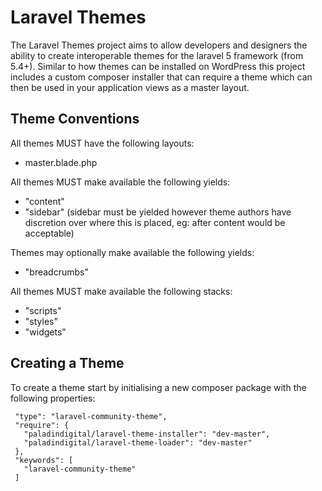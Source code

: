# Laravel Themes

The Laravel Themes project aims to allow developers and designers the ability to create interoperable themes for the laravel 5 framework (from 5.4+).
Similar to how themes can be installed on WordPress this project includes a custom composer installer that can require a theme which can then be used in your application views as a master layout.

## Theme Conventions

All themes MUST have the following layouts:
- master.blade.php

All themes MUST make available the following yields:
- "content"
- "sidebar" (sidebar must be yielded however theme authors have discretion over where this is placed, eg: after content would be acceptable)

Themes may optionally make available the following yields:
- "breadcrumbs"
 
All themes MUST make available the following stacks:
- "scripts"
- "styles"
- "widgets"

## Creating a Theme

To create a theme start by initialising a new composer package with the following properties:

     "type": "laravel-community-theme",     
     "require": {
       "paladindigital/laravel-theme-installer": "dev-master",
       "paladindigital/laravel-theme-loader": "dev-master"
     },
     "keywords": [
       "laravel-community-theme"
     ]
